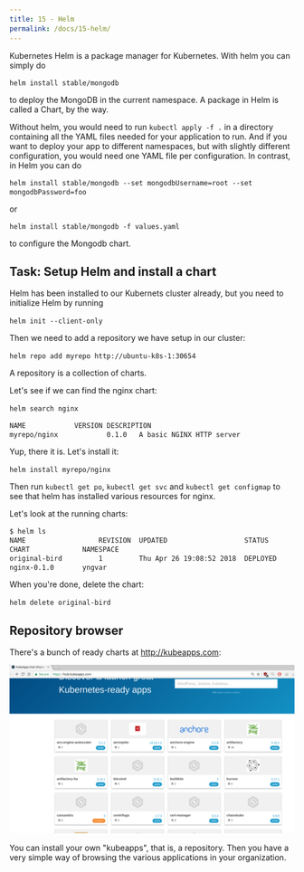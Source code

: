 ```yaml
---
title: 15 - Helm
permalink: /docs/15-helm/
---
```


Kubernetes Helm is a package manager for Kubernetes. With helm you can simply do

```
helm install stable/mongodb
```

to deploy the MongoDB in the current namespace. A package in Helm is called a Chart, by the way.

Without helm, you would need to run `kubectl apply -f .` in a directory containing all the YAML files needed
for your application to run. And if you want to deploy your app to different namespaces, but with slightly
different configuration, you would need one YAML file per configuration. In contrast, in Helm you can do

```
helm install stable/mongodb --set mongodbUsername=root --set mongodbPassword=foo
```

or 

```
helm install stable/mongodb -f values.yaml
```

to configure the Mongodb chart.

## Task: Setup Helm and install a chart

Helm has been installed to our Kubernets cluster already, but you need to initialize Helm by running

`helm init --client-only`

Then we need to add a repository we have setup in our cluster:

`helm repo add myrepo http://ubuntu-k8s-1:30654`

A repository is a collection of charts.

Let's see if we can find the nginx chart:

`helm search nginx`

```
NAME            VERSION DESCRIPTION                                       
myrepo/nginx            0.1.0   A basic NGINX HTTP server 
```

Yup, there it is. Let's install it:

`helm install myrepo/nginx`

Then run `kubectl get po`, `kubectl get svc` and `kubectl get configmap` to see that helm has installed
various resources for nginx.

Let's look at the running charts:

```
$ helm ls
NAME                  REVISION  UPDATED                   STATUS          CHART             NAMESPACE  
original-bird         1         Thu Apr 26 19:08:52 2018  DEPLOYED        nginx-0.1.0       yngvar     
```

When you're done, delete the chart:

`helm delete original-bird`

## Repository browser

There's a bunch of ready charts at http://kubeapps.com:

![text](../../assets/img/kubeapps.png)

You can install your own "kubeapps", that is, a repository. Then you have a very simple way of browsing
the various applications in your organization.

